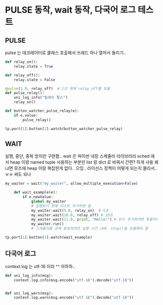 # PULSE 동작, wait 동작, 다국어 로그 테스트

## PULSE
pulse 는 데코레이터로 클래스 호출해서 쓰레드 하나 열어서 돌리기..

```python
def relay_on():
    relay.state = True

def relay_off():
    relay.state = False

@pulse(1.0, relay_off)  # 1초 후에 relay_off를 호출
def pulse_relay():
    uni_log_info("릴레이 펄스")
    relay_on()

def button_watcher_pulse_relay(e):
    if e.value:
        pulse_relay()

tp.port[1].button[1].watch(button_watcher_pulse_relay)


```


## WAIT
실행, 중단, 중복 방지만 구현함..
wait 은 파이썬 내장 스케쥴러 라이브러리 sched 에서 heap 이랑 named tuple 사용하는 부분만
list 랑 dict 로 바꿔서 간편? 하게 사용
왜냐면 뮤즈에 heap 이랑 복잡한게 없다.. 으잉..
라이선스 정책이 어떻게 되는지 몰라서.. ㅠㅠ 써도 되나

```python
my_waiter = wait("my_waiter", allow_multiple_execution=False)

    def wait_example(e):
        if e.newValue:
            global my_waiter
            # 실행하기 전에 리스트 추가하면 됨
            my_waiter.wait(5.0, relay_on)  # 5초
            my_waiter.wait(10.0, relay_off) # 10초
            my_waiter.wait(11.0, print, "Hello!") # 인수 추가하려면 튜플이나 딕셔너리 뒤에 넣으면 됨 args=() kwargs={}
            my_waiter.run()
            # 스케줄러를 강제 종료하려면 실행 시간 내에 .stop()을 호출해야 함

tp.port[1].button[1].watch(wait_example)

```


## 다국어 로그
context.log 는 utf-16 이라 ^^ 아하하.. 

```python
def uni_log_info(msg):
    context.log.info(msg.encode("utf-16").decode("utf-16"))


def uni_log_warn(msg):
    context.log.warn(msg.encode("utf-16").decode("utf-16"))
```


